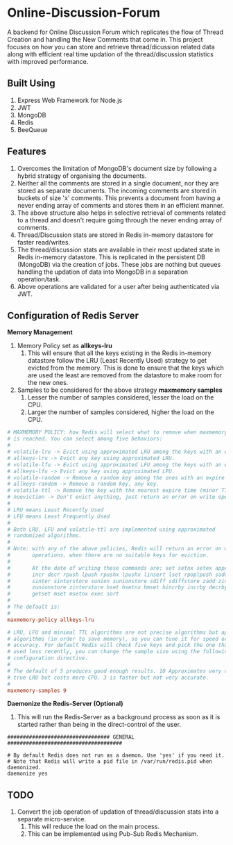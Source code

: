 # Online-Discussion-Forum

A backend for Online Discussion Forum which replicates the flow of Thread Creation and handling the New Comments that come in.
This project focuses on how you can store and retrieve thread/dicussion related data along with efficient real time updation of the thread/discussion statistics with improved performance.

## Built Using
1. Express Web Framework for Node.js
2. JWT
3. MongoDB
4. Redis
5. BeeQueue

## Features
1. Overcomes the limitation of MongoDB's document size by following a hybrid strategy of organising the documents.
2. Neither all the comments are stored in a single document, nor they are stored as separate documents. The incoming comments are stored in buckets of size 'x' comments. This prevents a document from having a never ending array of comments and stores them in an efficient manner.
3. The above structure also helps in selective retrieval of comments related to a thread and doesn't require going through  the never ending array of comments.
4. Thread/Discussion stats are stored in Redis in-memory datastore for faster read/writes.
5. The thread/discussion stats are available in their most updated state in Redis in-memory datastore. This is replicated in the persistent DB (MongoDB) via the creation of jobs. These jobs are nothing but queues handling the updation of data into MongoDB in a separation operation/task.
6. Above operations are validated for a user after being authenticated via JWT.

## Configuration of Redis Server
**Memory Management**
1. Memory Policy set as **allkeys-lru**
   1. This will ensure that all the keys existing in the Redis in-memory datastore follow the LRU (Least Recently Used) strategy to get evicted from the memory. This is done to ensure that the keys which are used the least are removed from the datastore to make room for the new ones.
2. Samples to be considered for the above strategy **maxmemory samples**
   1. Lesser the number of samples considered, lesser the load on the CPU.
   2. Larger the number of samples considered, higher the load on the CPU.
   
```conf
# MAXMEMORY POLICY: how Redis will select what to remove when maxmemory
# is reached. You can select among five behaviors:
#
# volatile-lru -> Evict using approximated LRU among the keys with an expire set.
# allkeys-lru -> Evict any key using approximated LRU.
# volatile-lfu -> Evict using approximated LFU among the keys with an expire set.
# allkeys-lfu -> Evict any key using approximated LFU.
# volatile-random -> Remove a random key among the ones with an expire set.
# allkeys-random -> Remove a random key, any key.
# volatile-ttl -> Remove the key with the nearest expire time (minor TTL)
# noeviction -> Don't evict anything, just return an error on write operations.
#
# LRU means Least Recently Used
# LFU means Least Frequently Used
#
# Both LRU, LFU and volatile-ttl are implemented using approximated
# randomized algorithms.
#
# Note: with any of the above policies, Redis will return an error on write
#       operations, when there are no suitable keys for eviction.
#
#       At the date of writing these commands are: set setnx setex append
#       incr decr rpush lpush rpushx lpushx linsert lset rpoplpush sadd
#       sinter sinterstore sunion sunionstore sdiff sdiffstore zadd zincrby
#       zunionstore zinterstore hset hsetnx hmset hincrby incrby decrby
#       getset mset msetnx exec sort
#
# The default is:
#
maxmemory-policy allkeys-lru

# LRU, LFU and minimal TTL algorithms are not precise algorithms but approximated
# algorithms (in order to save memory), so you can tune it for speed or
# accuracy. For default Redis will check five keys and pick the one that was
# used less recently, you can change the sample size using the following
# configuration directive.
#
# The default of 5 produces good enough results. 10 Approximates very closely
# true LRU but costs more CPU. 3 is faster but not very accurate.
#
maxmemory-samples 9
```

**Daemonize the Redis-Server (Optional)**
1. This will run the Redis-Server as a background process as soon as it is started rather than being in the direct-control of the user.
```
################################# GENERAL #####################################

# By default Redis does not run as a daemon. Use 'yes' if you need it.
# Note that Redis will write a pid file in /var/run/redis.pid when daemonized.
daemonize yes
```

## TODO
1. Convert the job operation of updation of thread/discussion stats into a separate micro-service.
   1. This will reduce the load on the main process.
   2. This can be implemented using Pub-Sub Redis Mechanism.
